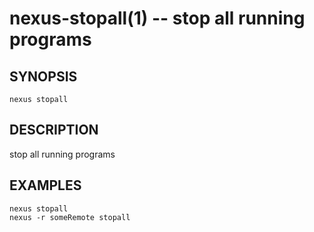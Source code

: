 # nexus-stopall(1) -- stop all running programs

## SYNOPSIS

    nexus stopall
    
## DESCRIPTION

stop all running programs

## EXAMPLES

    nexus stopall
    nexus -r someRemote stopall
